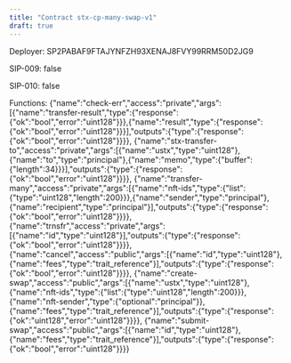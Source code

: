 ```yaml
---
title: "Contract stx-cp-many-swap-v1"
draft: true
---
```

Deployer: SP2PABAF9FTAJYNFZH93XENAJ8FVY99RRM50D2JG9

SIP-009: false

SIP-010: false

Functions:
{"name":"check-err","access":"private","args":[{"name":"transfer-result","type":{"response":{"ok":"bool","error":"uint128"}}},{"name":"result","type":{"response":{"ok":"bool","error":"uint128"}}}],"outputs":{"type":{"response":{"ok":"bool","error":"uint128"}}}}, {"name":"stx-transfer-to","access":"private","args":[{"name":"ustx","type":"uint128"},{"name":"to","type":"principal"},{"name":"memo","type":{"buffer":{"length":34}}}],"outputs":{"type":{"response":{"ok":"bool","error":"uint128"}}}}, {"name":"transfer-many","access":"private","args":[{"name":"nft-ids","type":{"list":{"type":"uint128","length":200}}},{"name":"sender","type":"principal"},{"name":"recipient","type":"principal"}],"outputs":{"type":{"response":{"ok":"bool","error":"uint128"}}}}, {"name":"trnsfr","access":"private","args":[{"name":"id","type":"uint128"}],"outputs":{"type":{"response":{"ok":"bool","error":"uint128"}}}}, {"name":"cancel","access":"public","args":[{"name":"id","type":"uint128"},{"name":"fees","type":"trait_reference"}],"outputs":{"type":{"response":{"ok":"bool","error":"uint128"}}}}, {"name":"create-swap","access":"public","args":[{"name":"ustx","type":"uint128"},{"name":"nft-ids","type":{"list":{"type":"uint128","length":200}}},{"name":"nft-sender","type":{"optional":"principal"}},{"name":"fees","type":"trait_reference"}],"outputs":{"type":{"response":{"ok":"uint128","error":"uint128"}}}}, {"name":"submit-swap","access":"public","args":[{"name":"id","type":"uint128"},{"name":"fees","type":"trait_reference"}],"outputs":{"type":{"response":{"ok":"bool","error":"uint128"}}}}
